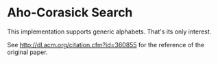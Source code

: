 Aho-Corasick Search
===================

This implementation supports generic alphabets. That's its only
interest.

See http://dl.acm.org/citation.cfm?id=360855 for the reference of the
original paper.
